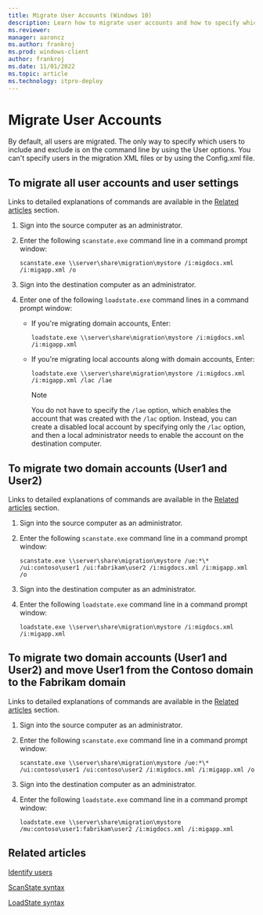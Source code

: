 ```yaml
---
title: Migrate User Accounts (Windows 10)
description: Learn how to migrate user accounts and how to specify which users to include and exclude by using the User options on the command line.
ms.reviewer: 
manager: aaroncz
ms.author: frankroj
ms.prod: windows-client
author: frankroj
ms.date: 11/01/2022
ms.topic: article
ms.technology: itpro-deploy
---
```


# Migrate User Accounts

By default, all users are migrated. The only way to specify which users to include and exclude is on the command line by using the User options. You can't specify users in the migration XML files or by using the Config.xml file.

## To migrate all user accounts and user settings

Links to detailed explanations of commands are available in the [Related articles](#related-articles) section.

1. Sign into the source computer as an administrator.

2. Enter the following `scanstate.exe` command line in a command prompt window:

    `scanstate.exe \\server\share\migration\mystore /i:migdocs.xml /i:migapp.xml /o`

3. Sign into the destination computer as an administrator.

4. Enter one of the following `loadstate.exe` command lines in a command prompt window:

   - If you're migrating domain accounts, Enter:

        `loadstate.exe \\server\share\migration\mystore /i:migdocs.xml /i:migapp.xml`

   - If you're migrating local accounts along with domain accounts, Enter:

        `loadstate.exe \\server\share\migration\mystore /i:migdocs.xml /i:migapp.xml /lac /lae`

        > [!NOTE]
        > You do not have to specify the `/lae` option, which enables the account that was created with the `/lac` option. Instead, you can create a disabled local account by specifying only the `/lac` option, and then a local administrator needs to enable the account on the destination computer.

## To migrate two domain accounts (User1 and User2)

Links to detailed explanations of commands are available in the [Related articles](#related-articles) section.

1. Sign into the source computer as an administrator.

2. Enter the following `scanstate.exe` command line in a command prompt window:

    `scanstate.exe \\server\share\migration\mystore /ue:*\* /ui:contoso\user1 /ui:fabrikam\user2 /i:migdocs.xml /i:migapp.xml /o`

3. Sign into the destination computer as an administrator.

4. Enter the following `loadstate.exe` command line in a command prompt window:

    `loadstate.exe \\server\share\migration\mystore /i:migdocs.xml /i:migapp.xml`

## To migrate two domain accounts (User1 and User2) and move User1 from the Contoso domain to the Fabrikam domain

Links to detailed explanations of commands are available in the [Related articles](#related-articles) section.

1. Sign into the source computer as an administrator.

2. Enter the following `scanstate.exe` command line in a command prompt window:

    `scanstate.exe \\server\share\migration\mystore /ue:*\* /ui:contoso\user1 /ui:contoso\user2 /i:migdocs.xml /i:migapp.xml /o`

3. Sign into the destination computer as an administrator.

4. Enter the following `loadstate.exe` command line in a command prompt window:

    `loadstate.exe \\server\share\migration\mystore /mu:contoso\user1:fabrikam\user2 /i:migdocs.xml /i:migapp.xml`

## Related articles

[Identify users](usmt-identify-users.md)

[ScanState syntax](usmt-scanstate-syntax.md)

[LoadState syntax](usmt-loadstate-syntax.md)
